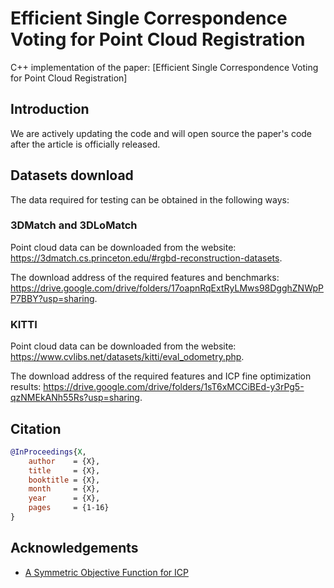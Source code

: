 # Efficient Single Correspondence Voting for Point Cloud Registration

C++ implementation of the paper: [Efficient Single Correspondence Voting for Point Cloud Registration]

## Introduction
We are actively updating the code and will open source the paper's code after the article is officially released.

## Datasets download

The data required for testing can be obtained in the following ways:
### 3DMatch and 3DLoMatch

Point cloud data can be downloaded from the website: https://3dmatch.cs.princeton.edu/#rgbd-reconstruction-datasets.

The download address of the required features and benchmarks: https://drive.google.com/drive/folders/17oapnRqExtRyLMws98DgghZNWpPP7BBY?usp=sharing.

### KITTI
Point cloud data can be downloaded from the website: https://www.cvlibs.net/datasets/kitti/eval_odometry.php.

The download address of the required features and ICP fine optimization results: https://drive.google.com/drive/folders/1sT6xMCCiBEd-y3rPg5-qzNMEkANh55Rs?usp=sharing.

## Citation

```bibtex
@InProceedings{X,
    author    = {X},
    title     = {X},
    booktitle = {X},
    month     = {X},
    year      = {X},
    pages     = {1-16}
}
```

## Acknowledgements

- [A Symmetric Objective Function for ICP](https://gfx.cs.princeton.edu/pubs/Rusinkiewicz_2019_ASO/)

